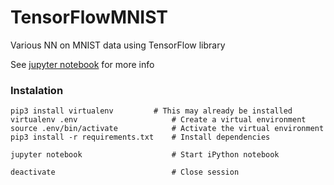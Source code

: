 # TensorFlowMNIST

Various NN on MNIST data using TensorFlow library


See [jupyter notebook](https://github.com/kakauandme/TensorFlowMNIST/blob/master/TensorFlowDeepNN.ipynb) for more info


### Instalation

```
pip3 install virtualenv      	# This may already be installed
virtualenv .env                  	# Create a virtual environment
source .env/bin/activate         	# Activate the virtual environment
pip3 install -r requirements.txt 	# Install dependencies

jupyter notebook 					# Start iPython notebook

deactivate   						# Close session
```